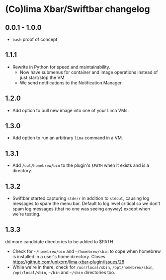# (Co)lima Xbar/Swiftbar changelog

## 0.0.1 - 1.0.0

- `bash` proof of concept

## 1.1.1

- Rewrite in Python for speed and maintainability.
  - Now have submenus for container and image operations instead of just start/stop the VM
  - We send notifications to the Notification Manager

## 1.2.0

- Add option to pull new image into one of your Lima VMs.

## 1.3.0

- Add option to run an arbitrary `lima` command in a VM.

## 1.3.1

- Add `/opt/homebrew/bin` to the plugin's `$PATH` when it exists and is a directory.

## 1.3.2

- Swiftbar started capturing `stderr` in addition to `stdout`, causing log messages to spam the menu bar. Default to log level critical so we don't spam log messages (that no one was seeing anyway) except when we're testing.

## 1.3.3

dd more candidate directories to be added to $PATH

- Check for `~/homebrew/bin` and `~/homebrew/sbin` to cope when homebrew
  is installed in a user's home directory. Closes https://github.com/unixorn/lima-xbar-plugin/issues/28
- While we're in there, check for `/usr/local/sbin`,
  `/opt/homebrew/sbin`, `/opt/local/sbin`, `~/bin` and `~/sbin`
  directories too.